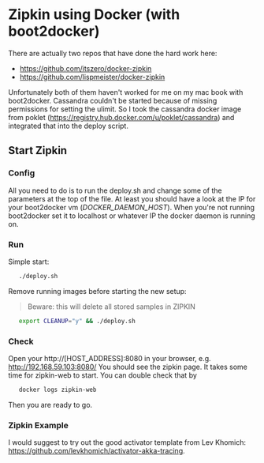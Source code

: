 Zipkin using Docker (with boot2docker)
====================================

There are actually two repos that have done the hard work here:

- https://github.com/itszero/docker-zipkin
- https://github.com/lispmeister/docker-zipkin

Unfortunately both of them haven't worked for me on my mac book with boot2docker. Cassandra couldn't be started because of missing permissions for setting the ulimit. So I took the cassandra docker image from poklet (https://registry.hub.docker.com/u/poklet/cassandra) and integrated that into the deploy script.

Start Zipkin
------------

### Config

All you need to do is to run the deploy.sh and change some of the parameters at the top of the file. At least you should have a look at the IP for your boot2docker vm (*DOCKER_DAEMON_HOST*). When you're not running boot2docker set it to localhost or whatever IP the docker daemon is running on.

### Run

Simple start:

```bash
   ./deploy.sh
```

Remove running images before starting the new setup:

> Beware: this will delete all stored samples in ZIPKIN


```bash
   export CLEANUP="y" && ./deploy.sh
```

### Check

Open your http://[HOST_ADDRESS]:8080 in your browser, e.g. http://192.168.59.103:8080/ You should see the zipkin page. It takes some time for zipkin-web to start. You can double check that by


```bash
   docker logs zipkin-web
```

Then you are ready to go.

### Zipkin Example

I would suggest to try out the good activator template from Lev Khomich: https://github.com/levkhomich/activator-akka-tracing.
